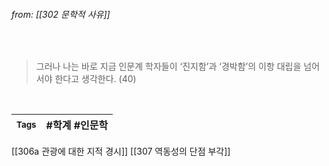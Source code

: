 
###### from: [[302 문학적 사유]]

<br/>

>그러나 나는 바로 지금 인문계 학자들이 ‘진지함’과 ‘경박함’의 이항 대립을 넘어서야 한다고 생각한다. (40)


<br/>

| <small> Tags </small> | #학계  #인문학 |
| --- | --- |

[[306a 관광에 대한 지적 경시]]
[[307 역동성의 단점 부각]]